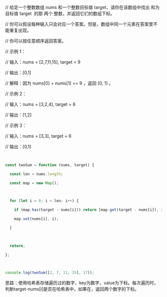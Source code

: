 
// 给定一个整数数组 nums 和一个整数目标值 target，请你在该数组中找出 和为目标值 target  的那 两个 整数，并返回它们的数组下标。

  

// 你可以假设每种输入只会对应一个答案。但是，数组中同一个元素在答案里不能重复出现。

  

// 你可以按任意顺序返回答案。

  

// 示例 1：

  

// 输入：nums = [2,7,11,15], target = 9

// 输出：[0,1]

// 解释：因为 nums[0] + nums[1] == 9 ，返回 [0, 1] 。

// 示例 2：

  

// 输入：nums = [3,2,4], target = 6

// 输出：[1,2]

// 示例 3：

  

// 输入：nums = [3,3], target = 6

// 输出：[0,1]

```js
  

const twoSum = function (nums, target) {

  const len = nums.length;

  const map = new Map();

  

  for (let i = 0; i < len; i++) {

    if (map.has(target - nums[i])) return [map.get(target - nums[i]), i];

    map.set(nums[i], i);

  }

  

  return;

};

  

console.log(twoSum([2, 7, 11, 15], 17));
```

思路：使用哈希表存储遍历过的数字，key为数字，value为下标。每次遍历时，判断target-nums[i]是否在哈希表中，如果在，返回两个数字的下标。